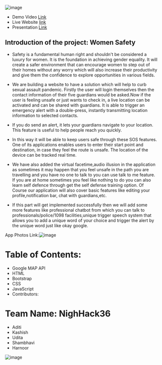   ![image](https://user-images.githubusercontent.com/78973509/114281861-737b5d00-9a5e-11eb-96ba-42bebbe0b3e1.png) 
  
* Demo Video [Link](https://youtu.be/SXnz1QGLXG8)
* Live Website [link](https://nighthack36.github.io/Rakshak/)
* Presentation [Link](https://drive.google.com/file/d/1VYw9GZCICA5GhzlSiX6PNzCICvWlQY-a/view?usp=sharing)


## Introduction of the project: Women Safety

* Safety is a fundamental human right and shouldn't be considered a luxury for women. It is the foundation in achieving gender equality. It will create a safer environment that can encourage women to step out of their homes without any worry which will also increase their productivity and give them the confidence to explore opportunities in various fields.

* We are building a website to have a solution which will help to curb sexual assault pandemic. Firstly the user will login themselves then the contact information of their five guardians would be asked.Now if the user is feeling unsafe or just wants to check in, a live location can be activated and can be shared with guardians. It is able to trigger an emergency alert with a double-press, instantly transmitting location information to selected contacts.
*  If you do send an alert, it lets your guardians navigate to your location. This feature is useful to help people reach you quickly. 
*  In this way it will be able to keep users safe through these SOS features. One of its applications enables users to enter their start point and destination, in case they feel the route is unsafe. The location of the device can be tracked real time.
*  We have also added the virtual facetime,audio illusion in the application as sometimes it may happen that you feel unsafe in the path you are travelling and you have no one to talk to you can use talk to me feature. If you are at home sometimes you feel like nothing to do you can also learn self defence through get the self defense training option. Of Course our application will also cover basic features like editing your profile,notification bar, chat with guardians,etc.
*   If this part will get implemented successfully then we will add some more features like professional chatbot from which you can talk to professionals/police/1098 facilities,unique trigger speech system that allows you to add a unique word of your choice and trigger the alert by the unique word just like okay google.


App Photos Link:![image](https://user-images.githubusercontent.com/78973509/114292548-d72c7700-9aac-11eb-9ba9-025fb9ee7e0b.png)

# Table of Contents:
* Google MAP API
* HTML
* Bootstrap
* CSS
* JavaScript
* Contributors:


# Team Name: NighHack36

* Aditi 
* Kashish
* Udita
* Shambhavi
* Harnoor










![image](https://user-images.githubusercontent.com/78973509/114281861-737b5d00-9a5e-11eb-96ba-42bebbe0b3e1.png)
